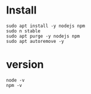 # Install

```
sudo apt install -y nodejs npm
sudo n stable
sudo apt purge -y nodejs npm
sudo apt autoremove -y
```

# version

```
node -v
npm -v
```